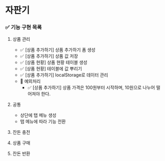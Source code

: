 # 자판기

### ✅ 기능 구현 목록

1. 상품 관리
    + ✅ [상품 추가하기] 상품 추가하기 폼 생성
    + ✅ [상품 추가하기] 상품 값 저장
    + ✅ [상품 현황] 상품 현황 테이블 생성
    + ✅ [상품 현황] 테이블에 값 뿌리기
    + ✅ [상품 추가하기] localStorage로 데이터 관리
    + 🚨 예외처리
        + ✅ [상품 추가하기] 상품 가격은 100원부터 시작하며, 10원으로 나누어 떨어져야 한다.

2. 공통
    + 상단에 탭 메뉴 생성
    + 탭 메뉴에 따라 기능 전환

3. 잔돈 충전
4. 상품 구매
5. 잔돈 반환